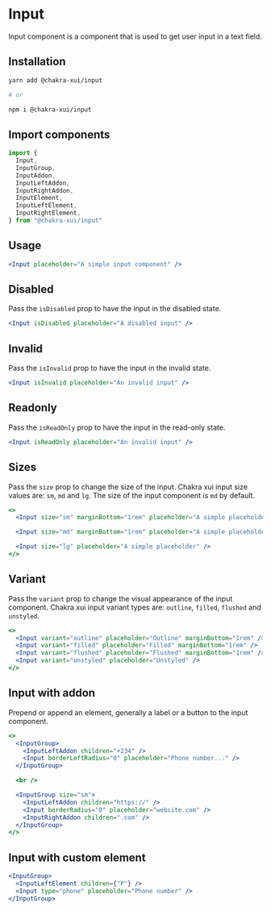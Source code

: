 # Input

Input component is a component that is used to get user input in a text field.

## Installation

```sh
yarn add @chakra-xui/input

# or

npm i @chakra-xui/input
```

## Import components

```jsx
import {
  Input,
  InputGroup,
  InputAddon,
  InputLeftAddon,
  InputRightAddon,
  InputElement,
  InputLeftElement,
  InputRightElement,
} from "@chakra-xui/input"
```

## Usage

```jsx
<Input placeholder="A simple input component" />
```

## Disabled

Pass the `isDisabled` prop to have the input in the disabled state.

```jsx
<Input isDisabled placeholder="A disabled input" />
```

## Invalid

Pass the `isInvalid` prop to have the input in the invalid state.

```jsx
<Input isInvalid placeholder="An invalid input" />
```

## Readonly

Pass the `isReadOnly` prop to have the input in the read-only state.

```jsx
<Input isReadOnly placeholder="An invalid input" />
```

## Sizes

Pass the `size` prop to change the size of the input. Chakra xui input size
values are: `sm`, `md` and `lg`. The size of the input component is `md` by
default.

```jsx
<>
  <Input size="sm" marginBottom="1rem" placeholder="A simple placeholder" />

  <Input size="md" marginBottom="1rem" placeholder="A simple placeholder" />

  <Input size="lg" placeholder="A simple placeholder" />
</>
```

## Variant

Pass the `variant` prop to change the visual appearance of the input component.
Chakra xui input variant types are: `outline`, `filled`, `flushed` and
`unstyled`.

```jsx
<>
  <Input variant="outline" placeholder="Outline" marginBottom="1rem" />
  <Input variant="filled" placeholder="Filled" marginBottom="1rem" />
  <Input variant="flushed" placeholder="Flushed" marginBottom="1rem" />
  <Input variant="unstyled" placeholder="Unstyled" />
</>
```

## Input with addon

Prepend or append an element, generally a label or a button to the input
component.

```jsx
<>
  <InputGroup>
    <InputLeftAddon children="+234" />
    <Input borderLeftRadius="0" placeholder="Phone number..." />
  </InputGroup>

  <br />

  <InputGroup size="sm">
    <InputLeftAddon children="https://" />
    <Input borderRadius="0" placeholder="website.com" />
    <InputRightAddon children=".com" />
  </InputGroup>
</>
```

## Input with custom element

```jsx
<InputGroup>
  <InputLeftElement children={"P"} />
  <Input type="phone" placeholder="Phone number" />
</InputGroup>
```
